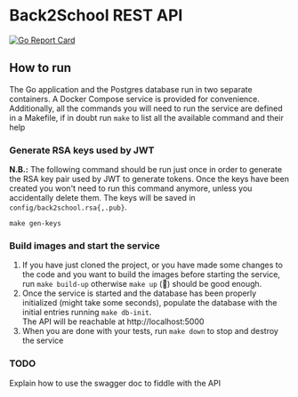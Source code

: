 # Back2School REST API
[![Go Report Card](https://goreportcard.com/badge/github.com/middleware2018-PSS/Services)](https://goreportcard.com/report/github.com/middleware2018-PSS/Services)

## How to run
The Go application and the Postgres database run in two separate containers.
A Docker Compose service is provided for convenience.  
Additionally, all the commands you will need to run the service are defined in a Makefile,
if in doubt run `make` to list all the available command and their help

### Generate RSA keys used by JWT
**N.B.:** The following command should be run just once in order to generate the RSA key pair used by JWT to generate tokens.
Once the keys have been created you won't need to run this command anymore, unless you accidentally delete them.
The keys will be saved in `config/back2school.rsa{,.pub}`.
```
make gen-keys
```

### Build images and start the service
1. If you have just cloned the project, or you have made some changes to the code and you want to
build the images before starting the service, run `make build-up` otherwise `make up` (💄) should be good enough.
2. Once the service is started and the database has been properly initialized (might take some seconds), populate the
database with the initial entries running `make db-init`.  
The API will be reachable at http://localhost:5000
3. When you are done with your tests, run `make down` to stop and destroy the service


### TODO
Explain how to use the swagger doc to fiddle with the API

